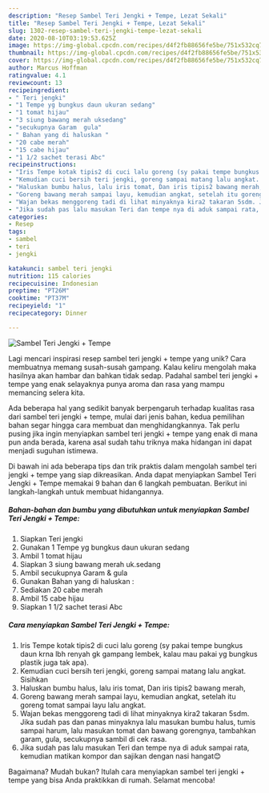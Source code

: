 ```yaml
---
description: "Resep Sambel Teri Jengki + Tempe, Lezat Sekali"
title: "Resep Sambel Teri Jengki + Tempe, Lezat Sekali"
slug: 1302-resep-sambel-teri-jengki-tempe-lezat-sekali
date: 2020-08-10T03:19:53.625Z
image: https://img-global.cpcdn.com/recipes/d4f2fb88656fe5be/751x532cq70/sambel-teri-jengki-tempe-foto-resep-utama.jpg
thumbnail: https://img-global.cpcdn.com/recipes/d4f2fb88656fe5be/751x532cq70/sambel-teri-jengki-tempe-foto-resep-utama.jpg
cover: https://img-global.cpcdn.com/recipes/d4f2fb88656fe5be/751x532cq70/sambel-teri-jengki-tempe-foto-resep-utama.jpg
author: Marcus Hoffman
ratingvalue: 4.1
reviewcount: 13
recipeingredient:
- " Teri jengki"
- "1 Tempe yg bungkus daun ukuran sedang"
- "1 tomat hijau"
- "3 siung bawang merah uksedang"
- "secukupnya Garam  gula"
- " Bahan yang di haluskan "
- "20 cabe merah"
- "15 cabe hijau"
- "1 1/2 sachet terasi Abc"
recipeinstructions:
- "Iris Tempe kotak tipis2 di cuci lalu goreng (sy pakai tempe bungkus daun krna lbh renyah gk gampang lembek, kalau mau pakai yg bungkus plastik juga tak apa)."
- "Kemudian cuci bersih teri jengki, goreng sampai matang lalu angkat. Sisihkan"
- "Haluskan bumbu halus, lalu iris tomat, Dan iris tipis2 bawang merah,"
- "Goreng bawang merah sampai layu, kemudian angkat, setelah itu goreng tomat sampai layu lalu angkat."
- "Wajan bekas menggoreng tadi di lihat minyaknya kira2 takaran 5sdm. Jika sudah pas dan panas minyaknya lalu masukan bumbu halus, tumis sampai harum, lalu masukan tomat dan bawang gorengnya, tambahkan garam, gula, secukupnya sambil di cek rasa."
- "Jika sudah pas lalu masukan Teri dan tempe nya di aduk sampai rata, kemudian matikan kompor dan sajikan dengan nasi hangat😊"
categories:
- Resep
tags:
- sambel
- teri
- jengki

katakunci: sambel teri jengki 
nutrition: 115 calories
recipecuisine: Indonesian
preptime: "PT26M"
cooktime: "PT37M"
recipeyield: "1"
recipecategory: Dinner

---
```



![Sambel Teri Jengki + Tempe](https://img-global.cpcdn.com/recipes/d4f2fb88656fe5be/751x532cq70/sambel-teri-jengki-tempe-foto-resep-utama.jpg)

Lagi mencari inspirasi resep sambel teri jengki + tempe yang unik? Cara membuatnya memang susah-susah gampang. Kalau keliru mengolah maka hasilnya akan hambar dan bahkan tidak sedap. Padahal sambel teri jengki + tempe yang enak selayaknya punya aroma dan rasa yang mampu memancing selera kita.



Ada beberapa hal yang sedikit banyak berpengaruh terhadap kualitas rasa dari sambel teri jengki + tempe, mulai dari jenis bahan, kedua pemilihan bahan segar hingga cara membuat dan menghidangkannya. Tak perlu pusing jika ingin menyiapkan sambel teri jengki + tempe yang enak di mana pun anda berada, karena asal sudah tahu triknya maka hidangan ini dapat menjadi suguhan istimewa.


Di bawah ini ada beberapa tips dan trik praktis dalam mengolah sambel teri jengki + tempe yang siap dikreasikan. Anda dapat menyiapkan Sambel Teri Jengki + Tempe memakai 9 bahan dan 6 langkah pembuatan. Berikut ini langkah-langkah untuk membuat hidangannya.

<!--inarticleads1-->

##### Bahan-bahan dan bumbu yang dibutuhkan untuk menyiapkan Sambel Teri Jengki + Tempe:

1. Siapkan  Teri jengki
1. Gunakan 1 Tempe yg bungkus daun ukuran sedang
1. Ambil 1 tomat hijau
1. Siapkan 3 siung bawang merah uk.sedang
1. Ambil secukupnya Garam &amp; gula
1. Gunakan  Bahan yang di haluskan :
1. Sediakan 20 cabe merah
1. Ambil 15 cabe hijau
1. Siapkan 1 1/2 sachet terasi Abc




<!--inarticleads2-->

##### Cara menyiapkan Sambel Teri Jengki + Tempe:

1. Iris Tempe kotak tipis2 di cuci lalu goreng (sy pakai tempe bungkus daun krna lbh renyah gk gampang lembek, kalau mau pakai yg bungkus plastik juga tak apa).
1. Kemudian cuci bersih teri jengki, goreng sampai matang lalu angkat. Sisihkan
1. Haluskan bumbu halus, lalu iris tomat, Dan iris tipis2 bawang merah,
1. Goreng bawang merah sampai layu, kemudian angkat, setelah itu goreng tomat sampai layu lalu angkat.
1. Wajan bekas menggoreng tadi di lihat minyaknya kira2 takaran 5sdm. Jika sudah pas dan panas minyaknya lalu masukan bumbu halus, tumis sampai harum, lalu masukan tomat dan bawang gorengnya, tambahkan garam, gula, secukupnya sambil di cek rasa.
1. Jika sudah pas lalu masukan Teri dan tempe nya di aduk sampai rata, kemudian matikan kompor dan sajikan dengan nasi hangat😊




Bagaimana? Mudah bukan? Itulah cara menyiapkan sambel teri jengki + tempe yang bisa Anda praktikkan di rumah. Selamat mencoba!
